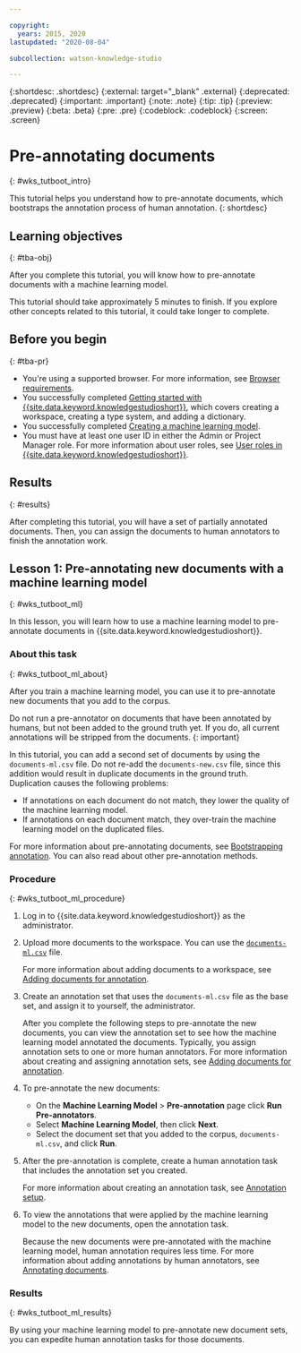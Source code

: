 ```yaml
---

copyright:
  years: 2015, 2020
lastupdated: "2020-08-04"

subcollection: watson-knowledge-studio

---
```


{:shortdesc: .shortdesc}
{:external: target="_blank" .external}
{:deprecated: .deprecated}
{:important: .important}
{:note: .note}
{:tip: .tip}
{:preview: .preview}
{:beta: .beta}
{:pre: .pre}
{:codeblock: .codeblock}
{:screen: .screen}

# Pre-annotating documents
{: #wks_tutboot_intro}

This tutorial helps you understand how to pre-annotate documents, which bootstraps the annotation process of human annotation.
{: shortdesc}

## Learning objectives
{: #tba-obj}

After you complete this tutorial, you will know how to pre-annotate documents with a machine learning model.

This tutorial should take approximately 5 minutes to finish. If you explore other concepts related to this tutorial, it could take longer to complete.

## Before you begin
{: #tba-pr}

- You're using a supported browser. For more information, see [Browser requirements](/docs/watson-knowledge-studio?topic=watson-knowledge-studio-system-requirements).
- You successfully completed [Getting started with {{site.data.keyword.knowledgestudioshort}}](/docs/watson-knowledge-studio?topic=watson-knowledge-studio-wks_tutintro), which covers creating a workspace, creating a type system, and adding a dictionary.
- You successfully completed [Creating a machine learning model](/docs/watson-knowledge-studio?topic=watson-knowledge-studio-wks_tutml_intro).
- You must have at least one user ID in either the Admin or Project Manager role. For more information about user roles, see [User roles in {{site.data.keyword.knowledgestudioshort}}](/docs/watson-knowledge-studio?topic=watson-knowledge-studio-roles).

## Results
{: #results}

After completing this tutorial, you will have a set of partially annotated documents. Then, you can assign the documents to human annotators to finish the annotation work.

## Lesson 1: Pre-annotating new documents with a machine learning model
{: #wks_tutboot_ml}

In this lesson, you will learn how to use a machine learning model to pre-annotate documents in {{site.data.keyword.knowledgestudioshort}}.

### About this task
{: #wks_tutboot_ml_about}

After you train a machine learning model, you can use it to pre-annotate new documents that you add to the corpus.

Do not run a pre-annotator on documents that have been annotated by humans, but not been added to the ground truth yet. If you do, all current annotations will be stripped from the documents.
{: important}

In this tutorial, you can add a second set of documents by using the `documents-ml.csv` file. Do not re-add the `documents-new.csv` file, since this addition would result in duplicate documents in the ground truth. Duplication causes the following problems:

- If annotations on each document do not match, they lower the quality of the machine learning model.
- If annotations on each document match, they over-train the machine learning model on the duplicated files.

For more information about pre-annotating documents, see [Bootstrapping annotation](/docs/watson-knowledge-studio?topic=watson-knowledge-studio-preannotation). You can also read about other pre-annotation methods.

### Procedure
{: #wks_tutboot_ml_procedure}

1.  Log in to {{site.data.keyword.knowledgestudioshort}} as the administrator.
1.  Upload more documents to the workspace. You can use the <a target="_blank" href="https://watson-developer-cloud.github.io/doc-tutorial-downloads/knowledge-studio/documents-ml.csv" download>`documents-ml.csv`</a> file.

    For more information about adding documents to a workspace, see [Adding documents for annotation](/docs/watson-knowledge-studio?topic=watson-knowledge-studio-documents-for-annotation).

1. Create an annotation set that uses the `documents-ml.csv` file as the base set, and assign it to yourself, the administrator.

    After you complete the following steps to pre-annotate the new documents, you can view the annotation set to see how the machine learning model annotated the documents. Typically, you assign annotation sets to one or more human annotators. For more information about creating and assigning annotation sets, see [Adding documents for annotation](/docs/watson-knowledge-studio?topic=watson-knowledge-studio-documents-for-annotation).

1. To pre-annotate the new documents:
    - On the **Machine Learning Model** > **Pre-annotation** page click **Run Pre-annotators**.
    - Select **Machine Learning Model**, then click **Next**.
    - Select the document set that you added to the corpus, `documents-ml.csv`, and click **Run**.
1. After the pre-annotation is complete, create a human annotation task that includes the annotation set you created.

    For more information about creating an annotation task, see [Annotation setup](/docs/watson-knowledge-studio?topic=watson-knowledge-studio-annotate-documents).

1. To view the annotations that were applied by the machine learning model to the new documents, open the annotation task.

    Because the new documents were pre-annotated with the machine learning model, human annotation requires less time. For more information about adding annotations by human annotators, see [Annotating documents](/docs/watson-knowledge-studio?topic=watson-knowledge-studio-user-guide).

### Results
{: #wks_tutboot_ml_results}

By using your machine learning model to pre-annotate new document sets, you can expedite human annotation tasks for those documents.
